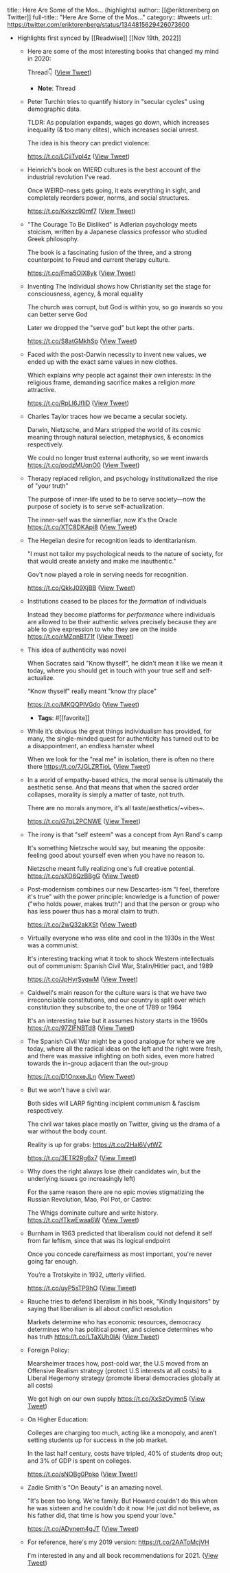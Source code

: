 title:: Here Are Some of the Mos... (highlights)
author:: [[@eriktorenberg on Twitter]]
full-title:: "Here Are Some of the Mos..."
category:: #tweets
url:: https://twitter.com/eriktorenberg/status/1344815629426073600

- Highlights first synced by [[Readwise]] [[Nov 19th, 2022]]
	- Here are some of the most interesting books that changed my mind in 2020:
	  
	  Thread👇 ([View Tweet](https://twitter.com/eriktorenberg/status/1344815629426073600))
		- **Note**: Thread
	- Peter Turchin tries to quantify history in "secular cycles" using demographic data.
	  
	  TLDR: As population expands, wages go down, which increases inequality (& too many elites), which increases social unrest.
	  
	  The idea is his theory can predict violence:
	  
	  https://t.co/LCjiTvpI4z ([View Tweet](https://twitter.com/eriktorenberg/status/1344815630797602816))
	- Heinrich's book on WIERD cultures is the best account of the industrial revolution I've read. 
	  
	  Once WEIRD-ness gets going, it eats everything in sight, and completely reorders power, norms, and social structures.
	  
	  https://t.co/Kxkzc90mf7 ([View Tweet](https://twitter.com/eriktorenberg/status/1344815632450129922))
	- "The Courage To Be Disliked" is Adlerian psychology meets stoicism, written by a Japanese classics professor who studied Greek philosophy.
	  
	  The book is a fascinating fusion of the three, and a strong counterpoint to Freud and current therapy culture.
	  
	  https://t.co/Fma5OlX8yk ([View Tweet](https://twitter.com/eriktorenberg/status/1344815633981087745))
	- Inventing The Individual shows how Christianity set the stage for consciousness, agency, & moral equality
	  
	  The church was corrupt, but God is within you, so go inwards so you can better serve God
	  
	  Later we dropped the "serve god" but kept the other parts.
	  
	  https://t.co/S8atGMkhSp ([View Tweet](https://twitter.com/eriktorenberg/status/1344815635570724865))
	- Faced with the post-Darwin necessity to invent new values, we ended up with the exact same values in new clothes.
	  
	  Which explains why people act against their own interests: In the religious frame, demanding sacrifice makes a religion *more* attractive.
	  
	  https://t.co/RpLI6JfliD ([View Tweet](https://twitter.com/eriktorenberg/status/1344815636917096449))
	- Charles Taylor traces how we became a secular society.
	  
	  Darwin, Nietzsche, and Marx stripped the world of its cosmic meaning through natural selection, metaphysics, & economics respectively. 
	  
	  We could no longer trust external authority, so we went inwards
	  https://t.co/podzMUqnO0 ([View Tweet](https://twitter.com/eriktorenberg/status/1344815638405992448))
	- Therapy replaced religion, and psychology institutionalized the rise of "your truth"
	  
	  The purpose of inner-life used to be to serve society—now the purpose of society is to serve self-actualization. 
	  
	  The inner-self was the sinner/liar, now it's the Oracle
	  https://t.co/XTC8DKApi8 ([View Tweet](https://twitter.com/eriktorenberg/status/1344815639928606721))
	- The Hegelian desire for recognition leads to identitarianism.
	  
	  "I must not tailor my psychological needs to the nature of society, for that would create anxiety and make me inauthentic."
	  
	  Gov't now played a role in serving needs for recognition.
	  
	  https://t.co/QkkJ09XjBB ([View Tweet](https://twitter.com/eriktorenberg/status/1344815641438507010))
	- Institutions ceased to be places for the *formation* of individuals
	  
	  Instead they become platforms for *performance* where individuals are allowed to be their authentic selves precisely because they are able to give expression to who they are on the inside
	  https://t.co/rMZqnBT71f ([View Tweet](https://twitter.com/eriktorenberg/status/1344815643002982400))
	- This idea of authenticity was novel
	  
	  When Socrates said "Know thyself", he didn't mean it like we mean it today, where you should get in touch with your true self and self-actualize.
	  
	  “Know thyself" really meant "know thy place"
	  
	  https://t.co/MKQQPlVGdo ([View Tweet](https://twitter.com/eriktorenberg/status/1344815644466847746))
		- **Tags**: #[[favorite]]
	- While it’s obvious the great things individualism has provided, for many, the single-minded quest for authenticity has turned out to be a disappointment, an endless hamster wheel
	  
	  When we look for the "real me" in isolation, there is often no there there
	  https://t.co/7JGLZRTioL ([View Tweet](https://twitter.com/eriktorenberg/status/1344815646056570886))
	- In a world of empathy-based ethics, the moral sense is ultimately the aesthetic sense. And that means that when the sacred order collapses, morality is simply a matter of taste, not truth.
	  
	  There are no morals anymore, it's all taste/aesthetics/~vibes~.
	  
	  https://t.co/G7qL2PCNWE ([View Tweet](https://twitter.com/eriktorenberg/status/1344815647755104256))
	- The irony is that "self esteem" was a concept from Ayn Rand's camp
	  
	  It's something Nietzsche would say, but meaning the opposite: feeling good about yourself even when you have no reason to.
	  
	  Nietzsche meant fully realizing one's full creative potential. 
	  https://t.co/sXD6QzBBgG ([View Tweet](https://twitter.com/eriktorenberg/status/1344815649172856833))
	- Post-modernism combines our new Descartes-ism "I feel, therefore it's true" with the power principle: knowledge is a function of power ("who holds power, makes truth") and that the person or group who has less power thus has a moral claim to truth.
	  
	  https://t.co/2wQ32akXSt ([View Tweet](https://twitter.com/eriktorenberg/status/1344815650598862848))
	- Virtually everyone who was elite and cool in the 1930s in the West was a communist. 
	  
	  It's interesting tracking what it took to shock Western intellectuals out of communism: Spanish Civil War, Stalin/Hitler pact, and 1989
	  
	  https://t.co/JpHyrSyqwM ([View Tweet](https://twitter.com/eriktorenberg/status/1344815652012363776))
	- Caldwell's main reason for the culture wars is that we have two irreconcilable constitutions, and our country is split over which constitution they subscribe to, the one of 1789 or 1964
	  
	  It's an interesting take but it assumes history starts in the 1960s
	  https://t.co/97ZlFNBTd8 ([View Tweet](https://twitter.com/eriktorenberg/status/1344815653425827841))
	- The Spanish Civil War might be a good analogue for where we are today, where all the radical ideas on the left and the right were fresh, and there was massive infighting on both sides, even more hatred towards the in-group adjacent than the out-group
	  
	  https://t.co/D1OnxxeJLn ([View Tweet](https://twitter.com/eriktorenberg/status/1344815654889635841))
	- But we won't have a civil war.
	  
	  Both sides will LARP fighting incipient communism & fascism respectively.
	  
	  The civil war takes place mostly on Twitter, giving us the drama of a war without the body count.
	  
	  Reality is up for grabs: https://t.co/2Hal6VytWZ
	  
	  https://t.co/3ETR2Rg6x7 ([View Tweet](https://twitter.com/eriktorenberg/status/1344815656382861312))
	- Why does the right always lose (their candidates win, but the underlying issues go increasingly left)
	  
	  For the same reason there are no epic movies stigmatizing the Russian Revolution, Mao, Pol Pot, or Castro:
	  
	  The Whigs dominate culture and write history.
	  https://t.co/fTkwEwaa6W ([View Tweet](https://twitter.com/eriktorenberg/status/1344815657951535104))
	- Burnham in 1963 predicted that liberalism could not defend it self from far leftism, since that was its logical endpoint
	  
	  Once you concede care/fairness as most important, you're never going far enough. 
	  
	  You’re a Trotskyite in 1932, utterly vilified. 
	  
	  https://t.co/uyP5sTP9hO ([View Tweet](https://twitter.com/eriktorenberg/status/1344815659335630850))
	- Rauche tries to defend liberalism in his book, "Kindly Inquisitors" by saying that liberalism is all about conflict resolution
	  
	  Markets determine who has economic resources, democracy determines who has political power, and science determines who has truth
	  https://t.co/LTaXUh0IAj ([View Tweet](https://twitter.com/eriktorenberg/status/1344815660715495425))
	- Foreign Policy:
	  
	  Mearsheimer traces how, post-cold war, the U.S moved from an Offensive Realism strategy (protect U.S interests at all costs) to a Liberal Hegemony strategy (promote liberal democracies globally at all costs)
	  
	  We got high on our own supply
	  https://t.co/XxSzOyimn5 ([View Tweet](https://twitter.com/eriktorenberg/status/1344815662208700418))
	- On Higher Education:
	  
	  Colleges are charging too much, acting like a monopoly, and aren’t setting students up for success in the job market.
	  
	  In the last half century, costs have tripled, 40% of students drop out; and 3% of GDP is spent on colleges.
	  
	  https://t.co/sNOBg0Ppko ([View Tweet](https://twitter.com/eriktorenberg/status/1344815663911559169))
	- Zadie Smith's "On Beauty" is an amazing novel.
	  
	  "It's been too long. We're family. But Howard couldn't do this when he was sixteen and he couldn't do it now. He just did not believe, as his father did, that time is how you spend your love." 
	  
	  https://t.co/ADynem4gJT ([View Tweet](https://twitter.com/eriktorenberg/status/1344815665366978561))
	- For reference, here's my 2019 version: https://t.co/2AAToMcjVH
	  
	  I'm interested in any and all book recommendations for 2021. ([View Tweet](https://twitter.com/eriktorenberg/status/1344816317388320768))